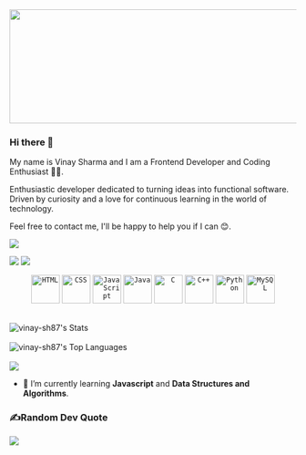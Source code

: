 <img src="https://cdn.pixabay.com/photo/2022/04/01/09/08/particles-7104407_1280.jpg" height="200" width="1000">

### Hi there 👋

My name is Vinay Sharma and I am a Frontend Developer and Coding Enthusiast 🧑‍💻. 

Enthusiastic developer dedicated to turning ideas into functional software. Driven by curiosity and a love for continuous learning in the world of technology.

Feel free to contact me, I'll be happy to help you if I can 😊.

[![](https://komarev.com/ghpvc/?username=vinay-sh87&color=000000)](https://github.com/vinay-sh87?tab=repositories)

[<img src="https://img.shields.io/badge/Gmail-D14836?style=for-the-badge&logo=gmail&logoColor=white">](mailto:vinaysharma87.dev@gmail.com)
[<img src="https://img.shields.io/badge/LinkedIn-0077B5?style=for-the-badge&logo=linkedin&logoColor=white">](https://www.linkedin.com/in/vinay-sharma45/)


<div align="center">
	<code><img width="50" src="https://user-images.githubusercontent.com/25181517/192158954-f88b5814-d510-4564-b285-dff7d6400dad.png" alt="HTML" title="HTML"/></code>
	<code><img width="50" src="https://user-images.githubusercontent.com/25181517/183898674-75a4a1b1-f960-4ea9-abcb-637170a00a75.png" alt="CSS" title="CSS"/></code>
	<code><img width="50" src="https://user-images.githubusercontent.com/25181517/117447155-6a868a00-af3d-11eb-9cfe-245df15c9f3f.png" alt="JavaScript" title="JavaScript"/></code>
	<code><img width="50" src="https://user-images.githubusercontent.com/25181517/117201156-9a724800-adec-11eb-9a9d-3cd0f67da4bc.png" alt="Java" title="Java"/></code>
	<code><img width="50" src="https://user-images.githubusercontent.com/25181517/192106070-46255bcf-65e6-4c6b-a296-bf8d0d8fb2a7.png" alt="C" title="C"/></code>
	<code><img width="50" src="https://user-images.githubusercontent.com/25181517/192106073-90fffafe-3562-4ff9-a37e-c77a2da0ff58.png" alt="C++" title="C++"/></code>
	<code><img width="50" src="https://user-images.githubusercontent.com/25181517/183423507-c056a6f9-1ba8-4312-a350-19bcbc5a8697.png" alt="Python" title="Python"/></code>
	<code><img width="50" src="https://user-images.githubusercontent.com/25181517/183896128-ec99105a-ec1a-4d85-b08b-1aa1620b2046.png" alt="MySQL" title="MySQL"/></code>
</div>
<br>

![vinay-sh87's Stats](https://github-readme-stats.vercel.app/api?username=vinay-sh87&theme=dark&show_icons=true&hide_border=false&count_private=true)<br><br>
![vinay-sh87's Top Languages](https://github-readme-stats.vercel.app/api/top-langs/?username=vinay-sh87&theme=dark&show_icons=true&hide_border=false&layout=compact)<br><br>
![](https://github-readme-streak-stats.herokuapp.com/?user=vinay-sh87&theme=dark&hide_border=false)<br/>



- 🌱 I’m currently learning **Javascript** and **Data Structures and Algorithms**.

### ✍️Random Dev Quote
![](https://quotes-github-readme.vercel.app/api?type=horizontal&theme=dark)
